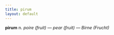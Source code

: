 ```yaml
---
title: pirum
layout: default
---
```


**pirum** n. *poire (fruit) — pear (fruit) — Birne (Frucht)*